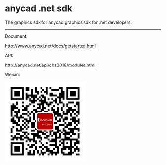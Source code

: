 anycad .net sdk
===============
The graphics sdk for anycad graphics sdk for .net developers.

---

Document:

 http://www.anycad.net/docs/getstarted.html

API:

 http://anycad.net/api/chs2018/modules.html

Weixin:

![Weixin](weixin.jpg)